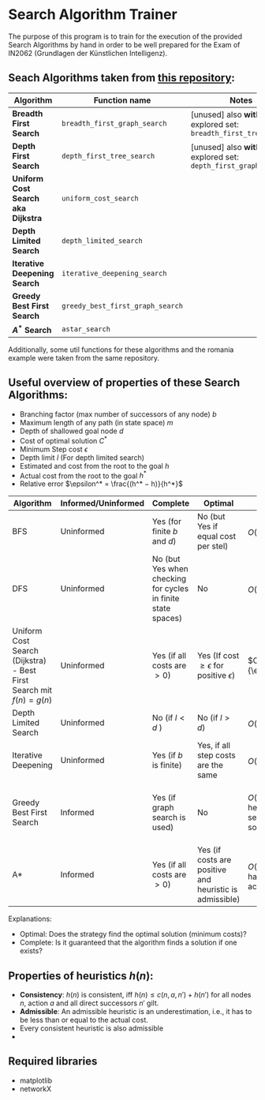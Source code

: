 # Search Algorithm Trainer
The purpose of this program is to train for the execution of the provided Search Algorithms by hand in order to be well prepared for the Exam of IN2062 (Grundlagen der Künstlichen Intelligenz).

## Seach Algorithms taken from [this repository](https://github.com/aimacode/aima-python): 
| Algorithm | Function name | Notes |
|-----------|---------------|-------|
|**Breadth First Search** | `breadth_first_graph_search`|[unused] also **without** explored set: `breadth_first_tree_search`
|**Depth First Search**|`depth_first_tree_search`|[unused] also **with** explored set: `depth_first_graph_search`|
|**Uniform Cost Search aka Dijkstra**|`uniform_cost_search`||
|**Depth Limited Search**|`depth_limited_search`||
|**Iterative Deepening Search**|`iterative_deepening_search`||
|**Greedy Best First Search**|`greedy_best_first_graph_search`||
|**$A^*$ Search**|`astar_search`||

Additionally, some util functions for these algorithms and the romania example were taken from the same repository.

## **Useful overview of properties of these Search Algorithms:**
- Branching factor (max number of successors of any node) $b$
- Maximum length of any path (in state space) $m$ 
- Depth of shallowed goal node $d$
- Cost of optimal solution $C^*$
- Minimum Step cost $\epsilon$
- Depth limit $l$ (For depth limited search)
- Estimated and cost from the root to the goal $h$
- Actual cost from the root to the goal $h^*$
- Relative error $\epsilon^* = \frac{(h^* − h)}{h^*}$

| Algorithm | Informed/Uninformed |Complete | Optimal | Time complexity| Space Complexity |
----|------|-----|----|----|-
| BFS | Uninformed |Yes (for finite $b$ and $d$) | No (but Yes if equal cost per stel) |  $O(b^d)$ | Nodes in frontier: $O(b^d)$; Explored nodes:  $O(b^{d-1})$|
| DFS| Uninformed | No (but Yes when checking for cycles in finite state spaces) | No | $O(b^m)$ | $O(bm)$ |
|Uniform Cost Search (Dijkstra) - Best First Search mit $f(n) = g(n)$| Uninformed| Yes (if all costs are $> 0$) | Yes (If cost $\geq \epsilon$ for positive $\epsilon$) | $O(b^{1+\lfloor{\frac{C^*}{\epsilon}}\rfloor})$ | $O(b^{1+\lfloor{\frac{C^*}{\epsilon}}\rfloor})$ (since all nodes are stored) | 
|Depth Limited Search| Uninformed |No (if $l < d$ ) | No (if $l > d$) |  $O(b^l)$ | $O(bl)$ |
|Iterative Deepening| Uninformed| Yes (if $b$ is finite) | Yes, if all step costs are the same |  $O(b^d)$ | $O(bd)$ |
| Greedy Best First Search| Informed | Yes (if graph search is used) | No |  $O(bm)$ (Worst case: heuristic is misleading the search such that the solution is found last) | $O(bm)$ (Worst case: heuristic is misleading the search such that the solution is found last) (since all nodes are stored) |
| A*| Informed | Yes (if all costs are $> 0$) | Yes (if costs are positive and heuristic is admissible) | $O(b^{\epsilon^* d})$ (If the state space has a single goal and all actions are reversible) | $O(b^{\epsilon^* d})$ (If the state space has a single goal and all actions are reversible) (since all nodes are stored) |

Explanations:
- Optimal: Does the strategy find the optimal solution (minimum costs)?
- Complete: Is it guaranteed that the algorithm finds a solution if one exists?

## Properties of heuristics $h(n)$: 
- **Consistency**: $h(n)$ is consistent, iff $h(n) \leq c(n, a, n') + h(n')$ for all nodes $n$, action $a$ and all direct successors $n'$ gilt.
- **Admissible**: An admissible heuristic is an
underestimation, i.e., it has to be less than or equal to the actual cost.
- Every consistent heuristic is also admissible
- 

## Required libraries
- matplotlib
- networkX
